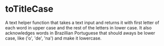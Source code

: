 # toTitleCase
A text helper function that takes a text input and returns it with first letter of each word in upper case and the rest of the letters in lower case.
It also acknowledges words in Brazillian Portuguese that should aways be lower case, like ('o', 'de', 'na') and make it lowercase.
